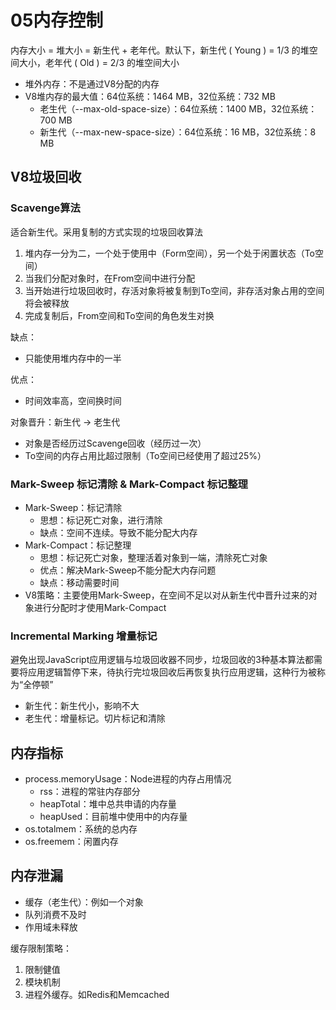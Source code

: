# 05内存控制
内存大小 = 堆大小 = 新生代 + 老年代。默认下，新生代 ( Young ) = 1/3 的堆空间大小，老年代 ( Old ) = 2/3 的堆空间大小
- 堆外内存：不是通过V8分配的内存
- V8堆内存的最大值：64位系统：1464 MB，32位系统：732 MB
  - 老生代（--max-old-space-size）：64位系统：1400 MB，32位系统：700 MB
  - 新生代（--max-new-space-size）：64位系统：16 MB，32位系统：8 MB

## V8垃圾回收
### Scavenge算法
适合新生代。采用复制的方式实现的垃圾回收算法
1. 堆内存一分为二，一个处于使用中（Form空间），另一个处于闲置状态（To空间）
2. 当我们分配对象时，在From空间中进行分配
3. 当开始进行垃圾回收时，存活对象将被复制到To空间，非存活对象占用的空间将会被释放
4. 完成复制后，From空间和To空间的角色发生对换

缺点：
- 只能使用堆内存中的一半

优点：
- 时间效率高，空间换时间

对象晋升：新生代 -> 老生代
- 对象是否经历过Scavenge回收（经历过一次）
- To空间的内存占用比超过限制（To空间已经使用了超过25%）

### Mark-Sweep 标记清除 & Mark-Compact 标记整理
- Mark-Sweep：标记清除
  - 思想：标记死亡对象，进行清除
  - 缺点：空间不连续。导致不能分配大内存
- Mark-Compact：标记整理
  - 思想：标记死亡对象，整理活着对象到一端，清除死亡对象
  - 优点：解决Mark-Sweep不能分配大内存问题
  - 缺点：移动需要时间
- V8策略：主要使用Mark-Sweep，在空间不足以对从新生代中晋升过来的对象进行分配时才使用Mark-Compact

### Incremental Marking 增量标记
避免出现JavaScript应用逻辑与垃圾回收器不同步，垃圾回收的3种基本算法都需要将应用逻辑暂停下来，待执行完垃圾回收后再恢复执行应用逻辑，这种行为被称为“全停顿”

- 新生代：新生代小，影响不大
- 老生代：增量标记。切片标记和清除

## 内存指标
- process.memoryUsage：Node进程的内存占用情况
  - rss：进程的常驻内存部分
  - heapTotal：堆中总共申请的内存量
  - heapUsed：目前堆中使用中的内存量
- os.totalmem：系统的总内存
- os.freemem：闲置内存

## 内存泄漏
- 缓存（老生代）：例如一个对象
- 队列消费不及时
- 作用域未释放

缓存限制策略：
1. 限制健值
2. 模块机制
3. 进程外缓存。如Redis和Memcached